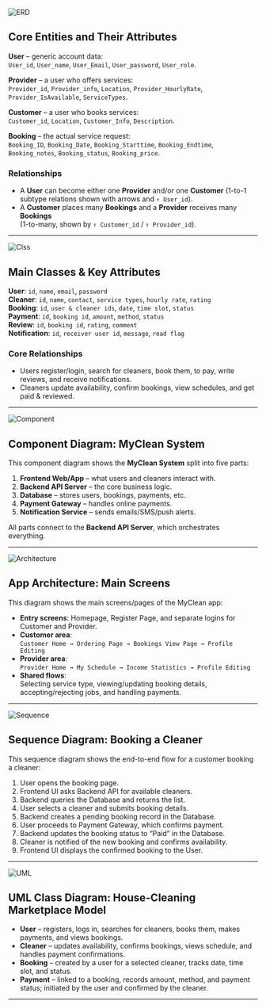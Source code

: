 ![ERD](images/ERD.jpg)

## Core Entities and Their Attributes

**User** – generic account data:  
`User_id`, `User_name`, `User_Email`, `User_password`, `User_role`.

**Provider** – a user who offers services:  
`Provider_id`, `Provider_info`, `Location`, `Provider_HourlyRate`, `Provider_IsAvailable`, `ServiceTypes`.

**Customer** – a user who books services:  
`Customer_id`, `Location`, `Customer_Info`, `Description`.

**Booking** – the actual service request:  
`Booking_ID`, `Booking_Date`, `Booking_Starttime`, `Booking_Endtime`, `Booking_notes`, `Booking_status`, `Booking_price`.

### Relationships

- A **User** can become either one **Provider** and/or one **Customer** (1-to-1 subtype relations shown with arrows and `↑ User_id`).
- A **Customer** places many **Bookings** and a **Provider** receives many **Bookings**  
  (1-to-many, shown by `↑ Customer_id` / `↑ Provider_id`).

---

![Clss](images/Class%20Diagram.png)

## Main Classes & Key Attributes

**User**: `id`, `name`, `email`, `password`  
**Cleaner**: `id`, `name`, `contact`, `service types`, `hourly rate`, `rating`  
**Booking**: `id`, `user & cleaner ids`, `date`, `time slot`, `status`  
**Payment**: `id`, `booking id`, `amount`, `method`, `status`  
**Review**: `id`, `booking id`, `rating`, `comment`  
**Notification**: `id`, `receiver user id`, `message`, `read flag`

### Core Relationships

- Users register/login, search for cleaners, book them, to pay, write reviews, and receive notifications.
- Cleaners update availability, confirm bookings, view schedules, and get paid & reviewed.

---

![Component](images/component.png)

## Component Diagram: MyClean System

This component diagram shows the **MyClean System** split into five parts:

1. **Frontend Web/App** – what users and cleaners interact with.  
2. **Backend API Server** – the core business logic.  
3. **Database** – stores users, bookings, payments, etc.  
4. **Payment Gateway** – handles online payments.  
5. **Notification Service** – sends emails/SMS/push alerts.

All parts connect to the **Backend API Server**, which orchestrates everything.

---

![Architecture](images/Myclean.drawio.png)

## App Architecture: Main Screens

This diagram shows the main screens/pages of the MyClean app:

- **Entry screens**: Homepage, Register Page, and separate logins for Customer and Provider.  
- **Customer area**:  
  `Customer Home → Ordering Page → Bookings View Page → Profile Editing`  
- **Provider area**:  
  `Provider Home → My Schedule → Income Statistics → Profile Editing`  
- **Shared flows**:  
  Selecting service type, viewing/updating booking details, accepting/rejecting jobs, and handling payments.

---

![Sequence](images/Sequence.png)

## Sequence Diagram: Booking a Cleaner

This sequence diagram shows the end-to-end flow for a customer booking a cleaner:

1. User opens the booking page.  
2. Frontend UI asks Backend API for available cleaners.  
3. Backend queries the Database and returns the list.  
4. User selects a cleaner and submits booking details.  
5. Backend creates a pending booking record in the Database.  
6. User proceeds to Payment Gateway, which confirms payment.  
7. Backend updates the booking status to “Paid” in the Database.  
8. Cleaner is notified of the new booking and confirms availability.  
9. Frontend UI displays the confirmed booking to the User.

---

![UML](images/UML.png)

## UML Class Diagram: House-Cleaning Marketplace Model

- **User** – registers, logs in, searches for cleaners, books them, makes payments, and views bookings.  
- **Cleaner** – updates availability, confirms bookings, views schedule, and handles payment confirmations.  
- **Booking** – created by a user for a selected cleaner, tracks date, time slot, and status.  
- **Payment** – linked to a booking, records amount, method, and payment status; initiated by the user and confirmed by the cleaner.

---

